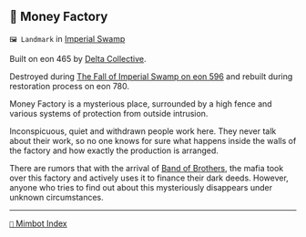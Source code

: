 ## 🏦 Money Factory

`🖼️ Landmark` in [Imperial Swamp](<https://zeithalt.github.io/r/imperial_swamp.html>)

Built on eon 465 by [Delta Collective](<https://zeithalt.github.io/r/delta_collective.html>).

Destroyed during [The Fall of Imperial Swamp on eon 596](<https://zeithalt.github.io/t/#eon0596>) and rebuilt during restoration process on eon 780.

Money Factory is a mysterious place, surrounded by a high fence and various systems of protection from outside intrusion. 

Inconspicuous, quiet and withdrawn people work here. They never talk about their work, so no one knows for sure what happens inside the walls of the factory and how exactly the production is arranged.

There are rumors that with the arrival of [Band of Brothers](<https://zeithalt.github.io/r/band_of_brothers.html>), the mafia took over this factory and actively uses it to finance their dark deeds. However, anyone who tries to find out about this mysteriously disappears under unknown circumstances.

-----
[`📑` Mimbot Index](<https://zeithalt.github.io/r/#18c0>)
<!---
keywords: dc, imperial swamp, mafia
aliases: 
-->